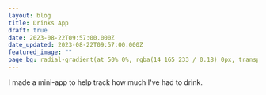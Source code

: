 ```yaml
---
layout: blog
title: Drinks App
draft: true
date: 2023-08-22T09:57:00.000Z
date_updated: 2023-08-22T09:57:00.000Z
featured_image: ""
page_bg: radial-gradient(at 50% 0%, rgba(14 165 233 / 0.18) 0px, transparent 75%), radial-gradient(at 100% 0%, rgba(75 36 74/ 0.18) 0px, transparent 50%) rgb(17, 24, 39);
---
```

I made a mini-app to help track how much I've had to drink.
